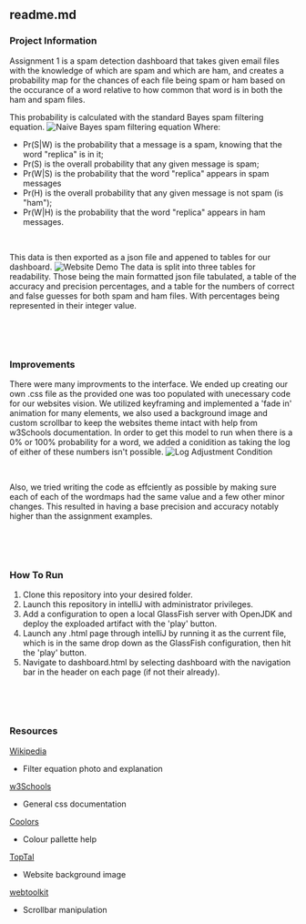 ## readme.md


### Project Information
Assignment 1 is a spam detection dashboard that takes given email files with the knowledge of which are spam and which are ham, and creates a probability map for the chances of each file being spam or ham based on the occurance of a word relative to how common that word is in both the ham and spam files. 

This probability is calculated with the standard Bayes spam filtering equation.
![Naive Bayes spam filtering equation](./img/NaiveBayes.svg)
Where:
- Pr(S|W) is the probability that a message is a spam, knowing that the word "replica" is in it;
- Pr(S) is the overall probability that any given message is spam;
- Pr(W|S) is the probability that the word "replica" appears in spam messages
- Pr(H) is the overall probability that any given message is not spam (is "ham");
- Pr(W|H) is the probability that the word "replica" appears in ham messages.


&nbsp;


This data is then exported as a json file and appened to tables for our dashboard.
![Website Demo](./img/websiteDemo.jpg)
The data is split into three tables for readability. Those being the main formatted json file tabulated, a table of the accuracy and precision percentages, and a table for the numbers of correct and false guesses for both spam and ham files. With percentages being represented in their integer value.

&nbsp;

&nbsp;

### Improvements
There were many improvments to the interface. We ended up creating our own .css file as the provided one was too populated with unecessary code for our websites vision. We utilized keyframing and implemented a 'fade in' animation for many elements, we also used a background image and custom scrollbar to keep the websites theme intact with help from w3Schools documentation. In order to get this model to run when there is a 0% or 100% probability for a word, we added a conidition as taking the log of either of these numbers isn't possible. 
![Log Adjustment Condition](./img/logAdjustment.png)

&nbsp;

Also, we tried writing the code as effciently as possible by making sure each of each of the wordmaps had the same value and a few other minor changes. This resulted in having a base precision and accuracy notably higher than the assignment examples.


&nbsp;

&nbsp;

### How To Run
1. Clone this repository into your desired folder.
2. Launch this repository in intelliJ with administrator privileges.
3. Add a configuration to open a local GlassFish server with OpenJDK and deploy the exploaded artifact with the 'play' button.
4. Launch any .html page through intelliJ by running it as the current file, which is in the same drop down as the GlassFish configuration, then hit the 'play' button.
5. Navigate to dashboard.html by selecting dashboard with the navigation bar in the header on each page (if not their already).

&nbsp;

&nbsp;

### Resources
[Wikipedia](https://en.wikipedia.org/wiki/Naive_Bayes_spam_filtering)
- Filter equation photo and explanation

[w3Schools](https://www.w3schools.com/)
- General css documentation

[Coolors](https://coolors.co/)
- Colour pallette help

[TopTal](https://www.toptal.com/designers/subtlepatterns/cartographer/)
- Website background image

[webtoolkit](https://www.webtoolkit.eu/wt)
- Scrollbar manipulation